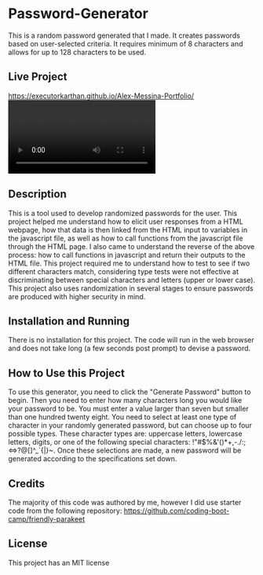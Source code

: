# Password-Generator
This is a random password generated that I made. It creates passwords based on user-selected criteria. It requires  minimum of 8 characters and allows for up to 128 characters to be used. 

## Live Project
https://executorkarthan.github.io/Alex-Messina-Portfolio/
![Alt text](Password-Generator-Demo.mp4)

## Description
This is a tool used to develop randomized passwords for the user. This project helped me understand how to elicit user responses from a HTML webpage, how that data is then linked from the HTML input to variables in the javascript file, as well as how to call functions from the javascript file through the HTML page. I also came to understand the reverse of the above process: how to call functions in javascript and return their outputs to the HTML file. This project required me to understand how to test to see if two different characters match, considering type tests were not effective at discriminating between special characters and letters (upper or lower case). This project also uses randomization in several stages to ensure passwords are produced with higher security in mind.  

## Installation and Running
There is no installation for this project. The code will run in the web browser and does not take long (a few seconds post prompt) to devise a password. 

## How to Use this Project
To use this generator, you need to click the "Generate Password" button to begin. Then you need to enter how many characters long you would like your password to be. You must enter a value larger than seven but smaller than one hundred twenty eight. You need to select at least one type of character in your randomly generated password, but can choose up to four possible types. These character types are: uppercase letters, lowercase letters, digits, or one of the following special characters: !"#$%&'()*+,-./:;<=>?@[\]^_`{|}~. Once these selections are made, a new password will be generated according to the specifications set down.

## Credits
The majority of this code was authored by me, however I did use starter code from the following repository:
https://github.com/coding-boot-camp/friendly-parakeet

## License
This project has an MIT license